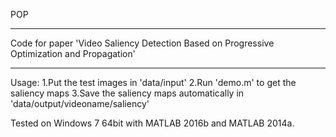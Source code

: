 POP
*********************************************************************************************************
Code for paper 'Video Saliency Detection Based on Progressive Optimization and Propagation'
*********************************************************************************************************
Usage:
1.Put the test images in 'data/input'
2.Run 'demo.m' to get the saliency maps
3.Save the saliency maps automatically in 'data/output/videoname/saliency'

Tested on Windows 7 64bit with MATLAB 2016b and MATLAB 2014a.